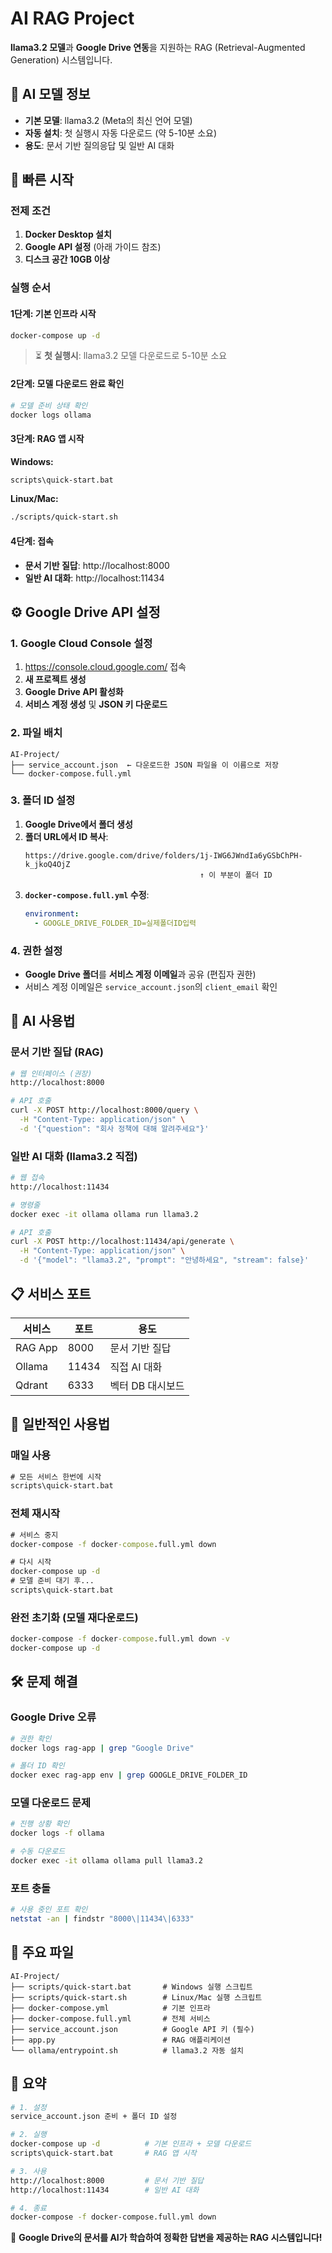 # AI RAG Project

**llama3.2 모델**과 **Google Drive 연동**을 지원하는 RAG (Retrieval-Augmented Generation) 시스템입니다.

## 🤖 AI 모델 정보

- **기본 모델**: llama3.2 (Meta의 최신 언어 모델)
- **자동 설치**: 첫 실행시 자동 다운로드 (약 5-10분 소요)
- **용도**: 문서 기반 질의응답 및 일반 AI 대화

## 🚀 빠른 시작

### 전제 조건
1. **Docker Desktop 설치**
2. **Google API 설정** (아래 가이드 참조)
3. **디스크 공간 10GB 이상**

### 실행 순서

#### 1단계: 기본 인프라 시작
```bash
docker-compose up -d
```
> ⏳ **첫 실행시**: llama3.2 모델 다운로드로 5-10분 소요

#### 2단계: 모델 다운로드 완료 확인
```bash
# 모델 준비 상태 확인
docker logs ollama
```

#### 3단계: RAG 앱 시작
**Windows:**
```cmd
scripts\quick-start.bat
```

**Linux/Mac:**
```bash
./scripts/quick-start.sh
```

#### 4단계: 접속
- **문서 기반 질답**: http://localhost:8000
- **일반 AI 대화**: http://localhost:11434

## ⚙️ Google Drive API 설정

### 1. Google Cloud Console 설정
1. https://console.cloud.google.com/ 접속
2. **새 프로젝트 생성**
3. **Google Drive API 활성화**
4. **서비스 계정 생성** 및 **JSON 키 다운로드**

### 2. 파일 배치
```
AI-Project/
├── service_account.json  ← 다운로드한 JSON 파일을 이 이름으로 저장
└── docker-compose.full.yml
```

### 3. 폴더 ID 설정
1. **Google Drive에서 폴더 생성**
2. **폴더 URL에서 ID 복사**:
   ```
   https://drive.google.com/drive/folders/1j-IWG6JWndIa6yGSbChPH-k_jkoQ4OjZ
                                          ↑ 이 부분이 폴더 ID
   ```
3. **`docker-compose.full.yml` 수정**:
   ```yaml
   environment:
     - GOOGLE_DRIVE_FOLDER_ID=실제폴더ID입력
   ```

### 4. 권한 설정
- **Google Drive 폴더**를 **서비스 계정 이메일**과 공유 (편집자 권한)
- 서비스 계정 이메일은 `service_account.json`의 `client_email` 확인

## 🤖 AI 사용법

### 문서 기반 질답 (RAG)
```bash
# 웹 인터페이스 (권장)
http://localhost:8000

# API 호출
curl -X POST http://localhost:8000/query \
  -H "Content-Type: application/json" \
  -d '{"question": "회사 정책에 대해 알려주세요"}'
```

### 일반 AI 대화 (llama3.2 직접)
```bash
# 웹 접속
http://localhost:11434

# 명령줄
docker exec -it ollama ollama run llama3.2

# API 호출
curl -X POST http://localhost:11434/api/generate \
  -H "Content-Type: application/json" \
  -d '{"model": "llama3.2", "prompt": "안녕하세요", "stream": false}'
```

## 📋 서비스 포트

| 서비스 | 포트 | 용도 |
|--------|------|------|
| RAG App | 8000 | 문서 기반 질답 |
| Ollama | 11434 | 직접 AI 대화 |
| Qdrant | 6333 | 벡터 DB 대시보드 |

## 🔄 일반적인 사용법

### 매일 사용
```cmd
# 모든 서비스 한번에 시작
scripts\quick-start.bat
```

### 전체 재시작
```cmd
# 서비스 중지
docker-compose -f docker-compose.full.yml down

# 다시 시작
docker-compose up -d
# 모델 준비 대기 후...
scripts\quick-start.bat
```

### 완전 초기화 (모델 재다운로드)
```cmd
docker-compose -f docker-compose.full.yml down -v
docker-compose up -d
```

## 🛠️ 문제 해결

### Google Drive 오류
```bash
# 권한 확인
docker logs rag-app | grep "Google Drive"

# 폴더 ID 확인
docker exec rag-app env | grep GOOGLE_DRIVE_FOLDER_ID
```

### 모델 다운로드 문제
```bash
# 진행 상황 확인
docker logs -f ollama

# 수동 다운로드
docker exec -it ollama ollama pull llama3.2
```

### 포트 충돌
```bash
# 사용 중인 포트 확인
netstat -an | findstr "8000\|11434\|6333"
```

## 📁 주요 파일

```
AI-Project/
├── scripts/quick-start.bat       # Windows 실행 스크립트
├── scripts/quick-start.sh        # Linux/Mac 실행 스크립트  
├── docker-compose.yml            # 기본 인프라
├── docker-compose.full.yml       # 전체 서비스
├── service_account.json          # Google API 키 (필수)
├── app.py                        # RAG 애플리케이션
└── ollama/entrypoint.sh          # llama3.2 자동 설치
```

## 🎯 요약

```bash
# 1. 설정
service_account.json 준비 + 폴더 ID 설정

# 2. 실행  
docker-compose up -d          # 기본 인프라 + 모델 다운로드
scripts\quick-start.bat       # RAG 앱 시작

# 3. 사용
http://localhost:8000         # 문서 기반 질답
http://localhost:11434        # 일반 AI 대화

# 4. 종료
docker-compose -f docker-compose.full.yml down
```

🚀 **Google Drive의 문서를 AI가 학습하여 정확한 답변을 제공하는 RAG 시스템입니다!**
